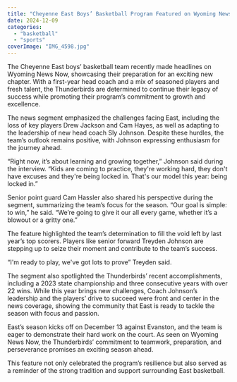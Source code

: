 ```yaml
---
title: "Cheyenne East Boys’ Basketball Program Featured on Wyoming News Now"
date: 2024-12-09
categories: 
  - "basketball"
  - "sports"
coverImage: "IMG_4598.jpg"
---
```


The Cheyenne East boys’ basketball team recently made headlines on Wyoming News Now, showcasing their preparation for an exciting new chapter. With a first-year head coach and a mix of seasoned players and fresh talent, the Thunderbirds are determined to continue their legacy of success while promoting their program’s commitment to growth and excellence.

The news segment emphasized the challenges facing East, including the loss of key players Drew Jackson and Cam Hayes, as well as adapting to the leadership of new head coach Sly Johnson. Despite these hurdles, the team’s outlook remains positive, with Johnson expressing enthusiasm for the journey ahead.

“Right now, it’s about learning and growing together,” Johnson said during the interview. “Kids are coming to practice, they're working hard, they don't have excuses and they're being locked in. That's our model this year: being locked in.”

Senior point guard Cam Hassler also shared his perspective during the segment, summarizing the team’s focus for the season. “Our goal is simple: to win,” he said. “We’re going to give it our all every game, whether it’s a blowout or a gritty one.”

The feature highlighted the team’s determination to fill the void left by last year’s top scorers. Players like senior forward Treyden Johnson are stepping up to seize their moment and contribute to the team’s success.

“I'm ready to play, we've got lots to prove” Treyden said.

The segment also spotlighted the Thunderbirds’ recent accomplishments, including a 2023 state championship and three consecutive years with over 22 wins. While this year brings new challenges, Coach Johnson’s leadership and the players’ drive to succeed were front and center in the news coverage, showing the community that East is ready to tackle the season with focus and passion.

East’s season kicks off on December 13 against Evanston, and the team is eager to demonstrate their hard work on the court. As seen on Wyoming News Now, the Thunderbirds’ commitment to teamwork, preparation, and perseverance promises an exciting season ahead.

This feature not only celebrated the program’s resilience but also served as a reminder of the strong tradition and support surrounding East basketball.
